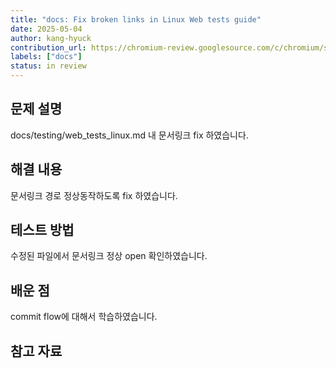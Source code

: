 ```yaml
---
title: "docs: Fix broken links in Linux Web tests guide"
date: 2025-05-04
author: kang-hyuck
contribution_url: https://chromium-review.googlesource.com/c/chromium/src/+/6508550
labels: ["docs"]
status: in review
---
```


## 문제 설명

docs/testing/web_tests_linux.md 내 문서링크 fix 하였습니다.

## 해결 내용

문서링크 경로 정상동작하도록 fix 하였습니다.

## 테스트 방법

수정된 파일에서 문서링크 정상 open 확인하였습니다.

## 배운 점

commit flow에 대해서 학습하였습니다.

## 참고 자료
